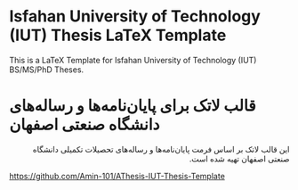 # Isfahan University of Technology (IUT) Thesis LaTeX Template
This is a LaTeX Template for Isfahan University of Technology (IUT) BS/MS/PhD Theses.

# قالب لاتک برای پایان‌نامه‌ها و رساله‌های دانشگاه صنعتی اصفهان
<p dir='rtl' align='right'>این قالب لاتک بر اساس فرمت پایان‌نامه‌ها و رساله‌های تحصیلات تکمیلی دانشگاه صنعتی اصفهان تهیه شده است.</p>



<a href="https://github.com/Amin-101/AThesis-IUT-Thesis-Template">https://github.com/Amin-101/AThesis-IUT-Thesis-Template</a>
